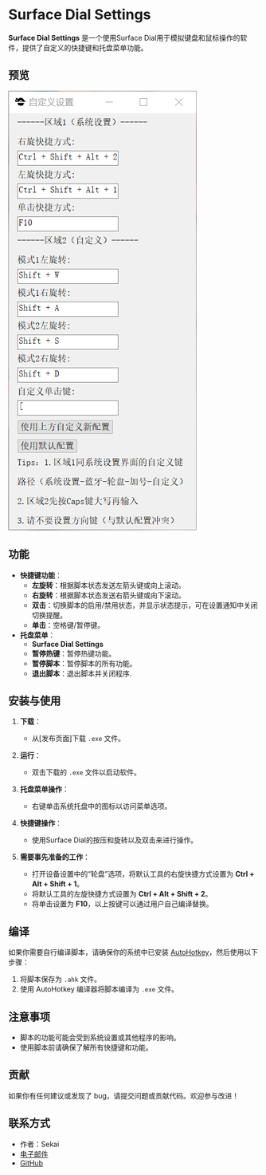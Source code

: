 # Surface Dial Settings

**Surface Dial Settings** 是一个使用Surface Dial用于模拟键盘和鼠标操作的软件，提供了自定义的快捷键和托盘菜单功能。

## 预览

![预览](./cn.png)

## 功能

- **快捷键功能**：
  - **左旋转**：根据脚本状态发送左箭头键或向上滚动。
  - **右旋转**：根据脚本状态发送右箭头键或向下滚动。
  - **双击**：切换脚本的启用/禁用状态，并显示状态提示，可在设置通知中关闭切换提醒。
  - **单击**：空格键/暂停键。
- **托盘菜单**：
  - **Surface Dial Settings**
  - **暂停热键**：暂停热键功能。
  - **暂停脚本**：暂停脚本的所有功能。
  - **退出脚本**：退出脚本并关闭程序.

## 安装与使用

1. **下载**：
   - 从[发布页面]下载 `.exe` 文件。

2. **运行**：
   - 双击下载的 `.exe` 文件以启动软件。

3. **托盘菜单操作**：
   - 右键单击系统托盘中的图标以访问菜单选项。

4. **快捷键操作**：
   - 使用Surface Dial的按压和旋转以及双击来进行操作。

5. **需要事先准备的工作**：
   - 打开设备设置中的“轮盘”选项，将默认工具的右旋快捷方式设置为 **Ctrl + Alt + Shift + 1**。
   - 将默认工具的左旋快捷方式设置为 **Ctrl + Alt + Shift + 2**。
   - 将单击设置为 **F10**，以上按键可以通过用户自己编译替换。

## 编译

如果你需要自行编译脚本，请确保你的系统中已安装 [AutoHotkey](https://www.autohotkey.com/)，然后使用以下步骤：

1. 将脚本保存为 `.ahk` 文件。
2. 使用 AutoHotkey 编译器将脚本编译为 `.exe` 文件。

## 注意事项

- 脚本的功能可能会受到系统设置或其他程序的影响。
- 使用脚本前请确保了解所有快捷键和功能。

## 贡献

如果你有任何建议或发现了 bug，请提交问题或贡献代码。欢迎参与改进！

## 联系方式

- 作者：Sekai
- [电子邮件](qq1973846900@gmail.com)
- [GitHub](https://github.com/Sekai219)
